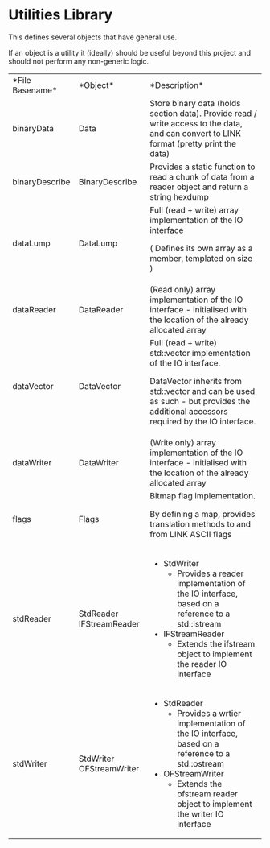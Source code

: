 Utilities Library
===========

This defines several objects that have general use. 

If an object is a utility it (ideally) should be useful beyond this project and should not perform any non-generic logic.

<table>
<tr><td>*File Basename*</td><td>*Object*</td><td>*Description*</td><tr>
<tr><td>binaryData</td><td>Data</td><td>Store binary data (holds section data). Provide read / write access to the data, and can convert to LINK format (pretty print the data)</td><tr>
<tr><td>binaryDescribe</td><td>BinaryDescribe</td><td>Provides a static function to read a chunk of data from a reader object and return a string hexdump</td><tr>
<tr><td>dataLump</td><td>DataLump</td><td>Full (read + write) array implementation of the IO interface 

( Defines its own array as a member, templated on size )</td><tr>
<tr><td>dataReader</td><td>DataReader</td><td>(Read only) array implementation of the IO interface - initialised with the location of the already allocated array</td><tr>
<tr><td>dataVector</td><td>DataVector</td><td>Full (read + write) std::vector implementation of the IO interface.

DataVector inherits from std::vector and can be used as such - but provides the additional accessors required by the IO interface.</td><tr>

<tr><td>dataWriter</td><td>DataWriter</td><td>(Write only) array implementation of the IO interface - initialised with the location of the already allocated array</td><tr>

<tr><td>flags</td><td>Flags</td><td>Bitmap flag implementation. 

By defining a map, provides translation methods to and from LINK ASCII flags</td><tr>

<tr><td>stdReader</td><td> 
StdReader
IFStreamReader
</td><td>

- StdWriter
  + Provides a reader implementation of the IO interface, based on a reference to a std::istream
- IFStreamReader
  + Extends the ifstream object to implement the reader IO interface
</td><tr>

<tr><td>stdWriter</td><td> 
StdWriter
OFStreamWriter
</td><td>

- StdReader
  + Provides a wrtier implementation of the IO interface, based on a reference to a std::ostream
- OFStreamWriter
  + Extends the ofstream reader object to implement the writer IO interface
</td><tr>

<table> 
